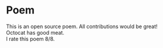 # Poem
This is an open source poem. All contributions would be great!\
Octocat has good meat.\
I rate this poem 8/8.